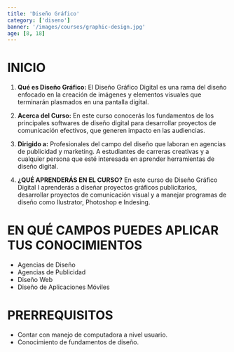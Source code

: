 ```yaml
---
title: 'Diseño Gráfico'
category: ['diseno']
banner: '/images/courses/graphic-design.jpg'
age: [8, 18]
---
```


# INICIO

1. **Qué es Diseño Gráfico:** El Diseño Gráfico Digital es una rama del diseño enfocado en la creación de imágenes y elementos visuales que terminarán plasmados en una pantalla digital.

2. **Acerca del Curso:** En este curso conocerás los fundamentos de los principales softwares de diseño digital para desarrollar proyectos de comunicación efectivos, que generen impacto en las audiencias.

3. **Dirigido a:** Profesionales del campo del diseño que laboran en agencias de publicidad y marketing. A estudiantes de carreras creativas y a cualquier persona que esté interesada en aprender herramientas de diseño digital.

4. **¿QUÉ APRENDERÁS EN EL CURSO?** En este curso de Diseño Gráfico Digital I aprenderás a diseñar proyectos gráficos publicitarios, desarrollar proyectos de comunicación visual y a manejar programas de diseño como Ilustrator, Photoshop e Indesing.

# EN QUÉ CAMPOS PUEDES APLICAR TUS CONOCIMIENTOS
- Agencias de Diseño
- Agencias de Publicidad
- Diseño Web
- Diseño de Aplicaciones Móviles

# PRERREQUISITOS

- Contar con manejo de computadora a nivel usuario.
- Conocimiento de fundamentos de diseño.